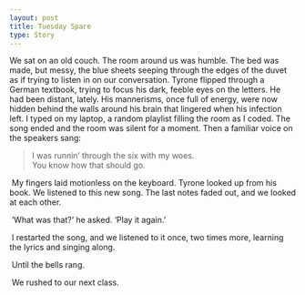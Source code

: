 ```yaml
---
layout: post
title: Tuesday Spare
type: Story
---
```


We sat on an old couch. The room around us was humble. The bed was made, but messy, the blue sheets seeping through the edges of the duvet as if trying to listen in on our conversation. Tyrone flipped through a German textbook, trying to focus his dark, feeble eyes on the letters. He had been distant, lately. His mannerisms, once full of energy, were now hidden behind the walls around his brain that lingered when his infection left. I typed on my laptop, a random playlist filling the room as I coded. The song ended and the room was silent for a moment. Then a familiar voice on the speakers sang:    

> I was runnin’ through the six with my woes.  
> You know how that should go.

​	My fingers laid motionless on the keyboard. Tyrone looked up from his book. We listened to this new song. The last notes faded out, and we looked at each other.  

​	‘What was that?’ he asked. ‘Play it again.’  

​	I restarted the song, and we listened to it once, two times more, learning the lyrics and singing along.

​	Until the bells rang.  

​	We rushed to our next class.  
